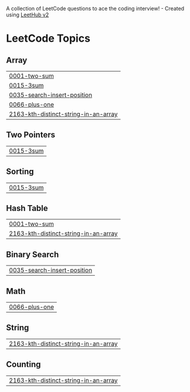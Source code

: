 A collection of LeetCode questions to ace the coding interview! - Created using [LeetHub v2](https://github.com/arunbhardwaj/LeetHub-2.0)
<!---LeetCode Topics Start-->
# LeetCode Topics
## Array
|  |
| ------- |
| [0001-two-sum](https://github.com/viswesvar2108/my_leetcode_solutions/tree/master/0001-two-sum) |
| [0015-3sum](https://github.com/viswesvar2108/my_leetcode_solutions/tree/master/0015-3sum) |
| [0035-search-insert-position](https://github.com/viswesvar2108/my_leetcode_solutions/tree/master/0035-search-insert-position) |
| [0066-plus-one](https://github.com/viswesvar2108/my_leetcode_solutions/tree/master/0066-plus-one) |
| [2163-kth-distinct-string-in-an-array](https://github.com/viswesvar2108/my_leetcode_solutions/tree/master/2163-kth-distinct-string-in-an-array) |
## Two Pointers
|  |
| ------- |
| [0015-3sum](https://github.com/viswesvar2108/my_leetcode_solutions/tree/master/0015-3sum) |
## Sorting
|  |
| ------- |
| [0015-3sum](https://github.com/viswesvar2108/my_leetcode_solutions/tree/master/0015-3sum) |
## Hash Table
|  |
| ------- |
| [0001-two-sum](https://github.com/viswesvar2108/my_leetcode_solutions/tree/master/0001-two-sum) |
| [2163-kth-distinct-string-in-an-array](https://github.com/viswesvar2108/my_leetcode_solutions/tree/master/2163-kth-distinct-string-in-an-array) |
## Binary Search
|  |
| ------- |
| [0035-search-insert-position](https://github.com/viswesvar2108/my_leetcode_solutions/tree/master/0035-search-insert-position) |
## Math
|  |
| ------- |
| [0066-plus-one](https://github.com/viswesvar2108/my_leetcode_solutions/tree/master/0066-plus-one) |
## String
|  |
| ------- |
| [2163-kth-distinct-string-in-an-array](https://github.com/viswesvar2108/my_leetcode_solutions/tree/master/2163-kth-distinct-string-in-an-array) |
## Counting
|  |
| ------- |
| [2163-kth-distinct-string-in-an-array](https://github.com/viswesvar2108/my_leetcode_solutions/tree/master/2163-kth-distinct-string-in-an-array) |
<!---LeetCode Topics End-->
